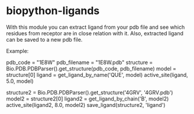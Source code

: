 biopython-ligands
=================
With this module you can extract ligand from your pdb file and see which residues from receptor are in close relation with it. Also, extracted ligand can be saved to a new pdb file.   


Example:

pdb_code = "1E8W"
pdb_filename = "1E8W.pdb"
structure = Bio.PDB.PDBParser().get_structure(pdb_code, pdb_filename)
model = structure[0]
ligand = get_ligand_by_name('QUE', model)
active_site(ligand, 5.0, model)

structure2 = Bio.PDB.PDBParser().get_structure('4GRV', '4GRV.pdb')
model2 = structure2[0]
ligand2 = get_ligand_by_chain('B', model2)
active_site(ligand2, 8.0, model2)
save_ligand(structure2, 'ligand')
